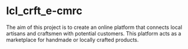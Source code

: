 # lcl_crft_e-cmrc
The aim of this project is to create an online platform that connects local artisans and craftsmen with potential customers. This platform acts as a marketplace for handmade or locally crafted products.

